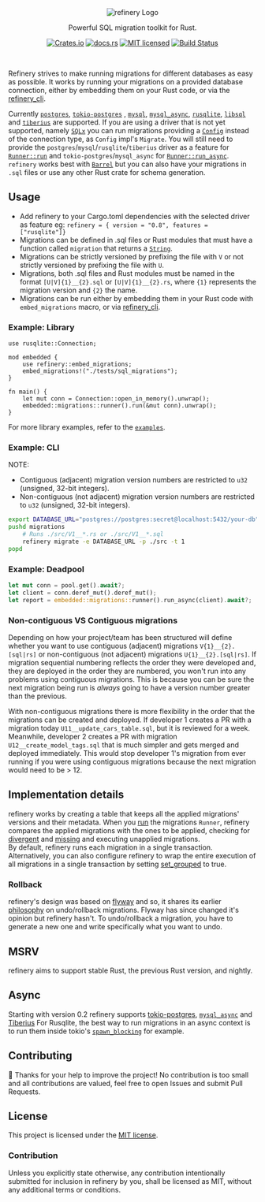 <div align="center">
    <img src="assets/logo_wide.svg" alt="refinery Logo">

Powerful SQL migration toolkit for Rust.

[![Crates.io][crates-badge]][crates-url]
[![docs.rs][docs-badge]][docs-url]
[![MIT licensed][mit-badge]][mit-url]
[![Build Status][circleci-badge]][circleci-url]

[crates-badge]: https://img.shields.io/crates/v/refinery.svg
[crates-url]: https://crates.io/crates/refinery
[docs-badge]: https://docs.rs/refinery/badge.svg
[docs-url]: https://docs.rs/refinery/
[mit-badge]: https://img.shields.io/badge/license-MIT-blue.svg
[mit-url]: LICENSE
[circleci-badge]: https://img.shields.io/circleci/build/github/rust-db/refinery
[circleci-url]: https://circleci.com/gh/rust-db/refinery/tree/master

</div>
<br/>

Refinery strives to make running migrations for different databases as easy as possible.
It works by running your migrations on a provided database connection, either by embedding them on your Rust code, or via the [refinery_cli].

Currently [`postgres`](https://crates.io/crates/postgres), [`tokio-postgres`](https://crates.io/crates/tokio-postgres) , [`mysql`](https://crates.io/crates/mysql), [`mysql_async`](https://crates.io/crates/mysql_async), [`rusqlite`](https://crates.io/crates/rusqlite), [`libsql`](https://crates.io/crates/libsql) and [`tiberius`](https://github.com/prisma/tiberius) are supported.
If you are using a driver that is not yet supported, namely [`SQLx`](https://github.com/launchbadge/sqlx) you can run migrations providing a [`Config`](https://docs.rs/refinery/latest/refinery/config/struct.Config.html) instead of the connection type, as `Config` impl's `Migrate`. You will still need to provide the `postgres`/`mysql`/`rusqlite`/`tiberius` driver as a feature for [`Runner::run`](https://docs.rs/refinery/latest/refinery/struct.Runner.html#method.run) and `tokio-postgres`/`mysql_async` for [`Runner::run_async`](https://docs.rs/refinery/latest/refinery/struct.Runner.html#method.run_async).
`refinery` works best with [`Barrel`](https://crates.io/crates/barrel) but you can also have your migrations in `.sql` files or use any other Rust crate for schema generation.

## Usage

- Add refinery to your Cargo.toml dependencies with the selected driver as feature eg: `refinery = { version = "0.8", features = ["rusqlite"]}`
- Migrations can be defined in .sql files or Rust modules that must have a function called `migration` that returns a [`String`](https://doc.rust-lang.org/std/string/struct.String.html).
- Migrations can be strictly versioned by prefixing the file with `V` or not strictly versioned by prefixing the file with `U`.
- Migrations, both .sql files and Rust modules must be named in the format `[U|V]{1}__{2}.sql` or `[U|V]{1}__{2}.rs`, where `{1}` represents the migration version and `{2}` the name.
- Migrations can be run either by embedding them in your Rust code with `embed_migrations` macro, or via [refinery_cli].

### Example: Library
```rust,no_run
use rusqlite::Connection;

mod embedded {
    use refinery::embed_migrations;
    embed_migrations!("./tests/sql_migrations");
}

fn main() {
    let mut conn = Connection::open_in_memory().unwrap();
    embedded::migrations::runner().run(&mut conn).unwrap();
}
```

For more library examples, refer to the [`examples`](https://github.com/rust-db/refinery/tree/main/examples).
### Example: CLI

NOTE: 

- Contiguous (adjacent) migration version numbers are restricted to `u32` (unsigned, 32-bit integers).
- Non-contiguous (not adjacent) migration version numbers are restricted to `u32` (unsigned, 32-bit integers).

```bash
export DATABASE_URL="postgres://postgres:secret@localhost:5432/your-db"
pushd migrations
    # Runs ./src/V1__*.rs or ./src/V1__*.sql 
    refinery migrate -e DATABASE_URL -p ./src -t 1
popd
```

### Example: Deadpool

```rust
let mut conn = pool.get().await?;
let client = conn.deref_mut().deref_mut();
let report = embedded::migrations::runner().run_async(client).await?;
```

### Non-contiguous VS Contiguous migrations

Depending on how your project/team has been structured will define whether you want to use contiguous (adjacent) migrations `V{1}__{2}.[sql|rs]` or non-contiguous (not adjacent) migrations `U{1}__{2}.[sql|rs]`.
If migration sequential numbering reflects the order they were developed and, they are deployed in the order they are numbered, you won't run into any problems using contiguous migrations.
This is because you can be sure the next migration being run is _always_ going to have a version number greater than the previous.

With non-contiguous migrations there is more flexibility in the order that the migrations can be created and deployed.
If developer 1 creates a PR with a migration today `U11__update_cars_table.sql`, but it is reviewed for a week.
Meanwhile, developer 2 creates a PR with migration `U12__create_model_tags.sql` that is much simpler and gets merged and deployed immediately.
This would stop developer 1's migration from ever running if you were using contiguous migrations because the next migration would need to be > 12.

## Implementation details

refinery works by creating a table that keeps all the applied migrations' versions and their metadata. When you [run](https://docs.rs/refinery/latest/refinery/struct.Runner.html#method.run) the migrations `Runner`, refinery compares the applied migrations with the ones to be applied, checking for [divergent](https://docs.rs/refinery/latest/refinery/struct.Runner.html#method.set_abort_divergent) and [missing](https://docs.rs/refinery/latest/refinery/struct.Runner.html#method.set_abort_missing) and executing unapplied migrations.\
By default, refinery runs each migration in a single transaction. Alternatively, you can also configure refinery to wrap the entire execution of all migrations in a single transaction by setting [set_grouped](https://docs.rs/refinery/latest/refinery/struct.Runner.html#method.set_grouped) to true.

### Rollback

refinery's design was based on [flyway](https://flywaydb.org/) and so, it shares its earlier [philosophy](https://web.archive.org/web/20191226033347/https://flywaydb.org/documentation/command/undo#important-notes) on undo/rollback migrations. 
Flyway has since changed it's opinion but refinery hasn't. To undo/rollback a migration, you have to generate a new one and write specifically what you want to undo.

## MSRV

refinery aims to support stable Rust, the previous Rust version, and nightly.

## Async

Starting with version 0.2 refinery supports [tokio-postgres](https://crates.io/crates/tokio-postgres), [`mysql_async`](https://crates.io/crates/mysql_async)
and [Tiberius](https://github.com/prisma/tiberius)
For Rusqlite, the best way to run migrations in an async context is to run them inside tokio's [`spawn_blocking`](https://docs.rs/tokio/1.10.0/tokio/task/fn.spawn_blocking.html) for example.

## Contributing

:balloon: Thanks for your help to improve the project!
No contribution is too small and all contributions are valued, feel free to open Issues and submit Pull Requests.

## License

This project is licensed under the [MIT license](LICENSE).

### Contribution

Unless you explicitly state otherwise, any contribution intentionally submitted
for inclusion in refinery by you, shall be licensed as MIT, without any additional
terms or conditions.

[refinery_cli]: https://crates.io/crates/refinery_cli
